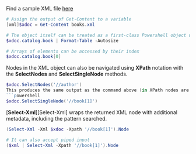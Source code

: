 Find a sample XML file [here](https://docs.microsoft.com/en-us/previous-versions/windows/desktop/ms762271(v=vs.85) "books.xml")


```powershell
# Assign the output of Get-Content to a variable
[xml]$xdoc = Get-Content books.xml

# The object itself can be treated as a first-class Powershell object using dot notation.
$xdoc.catalog.book | Format-Table -Autosize

# Arrays of elements can be accessed by their index
$xdoc.catalog.book[0]
```

Nodes in the XML object can also be navigated using **XPath** notation with the **SelectNodes** and **SelectSingleNode** methods.

```powershell
$xdoc.SelectNodes('//author')
This produces the same output as the command above (in XPath nodes are 1-indexed).
```powershell
$xdoc.SelectSingleNode('//book[1]')
```

[**Select-Xml**][Select-Xml] wraps the returned XML node with additional metadata, including the pattern searched.

```powershell
(Select-Xml -Xml $xdoc -Xpath '//book[1]').Node

# It can also accept piped input
($xml | Select-Xml -Xpath '//book[1]').Node
```